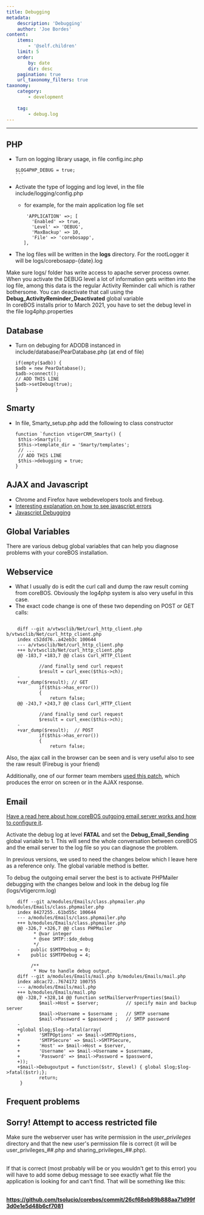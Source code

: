 ```yaml
---
title: Debugging
metadata:
    description: 'Debugging'
    author: 'Joe Bordes'
content:
    items:
        - '@self.children'
    limit: 5
    order:
        by: date
        dir: desc
    pagination: true
    url_taxonomy_filters: true
taxonomy:
    category:
        - development
        
    tag:
        - debug.log
---
```

---

PHP
---

-   Turn on logging library usage, in file config.inc.php
    ````
    $LOG4PHP_DEBUG = true;
    ```
-   Activate the type of logging and log level, in the file
    include/logging/config.php
    -   for example, for the main application log file set 
    ```
        'APPLICATION' =>; [
          'Enabled' => true,
          'Level' => 'DEBUG',
          'MaxBackup' => 10,
          'File' => 'corebosapp',
       ],
    ```

-   The log files will be written in the **logs** directory. For the
    rootLogger it will be logs/corebosapp-{date}.log

<div class="notices red">
Make sure logs/ folder has write
access to apache server process owner. </div>

<div class="notices blue">
When you activate the DEBUG level a
lot of information gets written into the log file, among this data is
the regular Activity Reminder call which is rather bothersome. You can
deactivate that call using the <strong>Debug_ActivityReminder_Deactivated</strong>
global variable </div>

<div class="notices blue">
In coreBOS installs prior to March 2021, you have to set the debug level in the file log4php.properties
</div>

Database
--------

-   Turn on debuging for ADODB instanced in
    include/database/PearDatabase.php (at end of file)
     ```
     if(empty($adb)) {
     $adb = new PearDatabase();
     $adb->connect();
     // ADD THIS LINE
     $adb->setDebug(true);
    }
    ```

Smarty
------

-   In file, Smarty\_setup.php add the following to class constructor
    ```
    function `function vtigerCRM_Smarty() {
     $this->Smarty();
     $this->template_dir = 'Smarty/templates';
     // ...
     // ADD THIS LINE
     $this->debugging = true;
    }
    ```
AJAX and Javascript
-------------------

-   Chrome and Firefox have webdevelopers tools and firebug.
-   [Interesting explanation on how to see javascript errors](http://codex.wordpress.org/Using_Your_Browser_to_Diagnose_JavaScript_Errors#Step_3:_Diagnosis)
-   [Javascript Debugging](http://localhost/coreBOSDocumentation/developer-guide/architecture-concepts/jsdebuging)

Global Variables
----------------

There are various debug global variables that can help you diagnose
problems with your coreBOS installation.

Webservice
----------

-   What I usually do is edit the curl call and dump the raw result
    coming from coreBOS. Obviously the log4php system is also very
    useful in this case.
-   The exact code change is one of these two depending on POST or GET
    calls:

```

    diff --git a/vtwsclib/Net/curl_http_client.php b/vtwsclib/Net/curl_http_client.php
    index c52dd76..a42eb3c 100644
    --- a/vtwsclib/Net/curl_http_client.php
    +++ b/vtwsclib/Net/curl_http_client.php
    @@ -183,7 +183,7 @@ class Curl_HTTP_Client
     
            //and finally send curl request
            $result = curl_exec($this->ch);
    -
    +var_dump($result); // GET
            if($this->has_error())
            {
                return false;
    @@ -243,7 +243,7 @@ class Curl_HTTP_Client
     
            //and finally send curl request
            $result = curl_exec($this->ch);
    -
    +var_dump($result);  // POST
            if($this->has_error())
            {
                return false;
```
Also, the ajax call in the browser can be seen and is very useful also
to see the raw result (Firebug is your friend)

Additionally, one of our former team members [used this patch](https://discussions.corebos.org/documentation/lib/exe/fetch.php?media=devel:patches:debug_webservices.diff), which produces the error on screen or in the AJAX response.

Email
-----

[Have a read here about how coreBOS outgoing email server works and how to configure it](http://localhost/coreBOSDocumentation/configuration-tools/administration%20options/outgoingserver).

Activate the debug log at level **FATAL** and set the
**Debug\_Email\_Sending** global variable to 1. This will send the whole
conversation between coreBOS and the email server to the log file so you
can diagnose the problem.

<div class="notices blue"> In previous versions, we used to need
the changes below which I leave here as a reference only. The global
variable method is better. </div>

To debug the outgoing email server the best is to activate PHPMailer
debugging with the changes below and look in the debug log file
(logs/vtigercrm.log)
```
    diff --git a/modules/Emails/class.phpmailer.php b/modules/Emails/class.phpmailer.php
    index 8427255..61bd55c 100644
    --- a/modules/Emails/class.phpmailer.php
    +++ b/modules/Emails/class.phpmailer.php
    @@ -326,7 +326,7 @@ class PHPMailer
          * @var integer
          * @see SMTP::$do_debug
          */
    -    public $SMTPDebug = 0;
    +    public $SMTPDebug = 4;
     
         /**
          * How to handle debug output.
    diff --git a/modules/Emails/mail.php b/modules/Emails/mail.php
    index a8cac72..7674172 100755
    --- a/modules/Emails/mail.php
    +++ b/modules/Emails/mail.php
    @@ -328,7 +328,14 @@ function setMailServerProperties($mail)
            $mail->Host = $server;          // specify main and backup server
            $mail->Username = $username ;   // SMTP username
            $mail->Password = $password ;   // SMTP password
    -
    +global $log;$log->fatal(array(
    +       'SMTPOptions' => $mail->SMTPOptions,
    +       'SMTPSecure' => $mail->SMTPSecure,
    +       'Host' => $mail->Host = $server,
    +       'Username' => $mail->Username = $username,
    +       'Password' => $mail->Password = $password,
    +));
    +$mail->Debugoutput = function($str, $level) { global $log;$log->fatal($str);};
            return;
     }
```    

Frequent problems
-----------------

<div class="notices blue">
<h2>Sorry! Attempt to access restricted file</h2>
<p>Make sure the webserver user has write permission in the <i>user_privileges</i> directory and that the new user's permission file is correct (it will be user_privileges_##.php and sharing_privileges_##.php). <br> <br>

If that is correct (most probably will be or you wouldn't get to this error) you will have to add some debug message to see exactly what file the application is looking for and can't find. That will be something like this: <br> <br>

<a href="https://github.com/tsolucio/corebos/commit/26cf68eb89b888aa71d99f3d0e1e5d48b6cf7081"><strong>https://github.com/tsolucio/corebos/commit/26cf68eb89b888aa71d99f3d0e1e5d48b6cf7081</strong></a>
 </p>
</div>